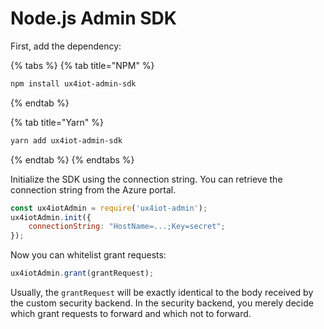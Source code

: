 # Node.js Admin SDK

First, add the dependency:

{% tabs %}
{% tab title="NPM" %}
```bash
npm install ux4iot-admin-sdk
```
{% endtab %}

{% tab title="Yarn" %}
```bash
yarn add ux4iot-admin-sdk
```
{% endtab %}
{% endtabs %}

Initialize the SDK using the connection string. You can retrieve the connection string from the Azure portal.

```javascript
const ux4iotAdmin = require('ux4iot-admin');
ux4iotAdmin.init({
    connectionString: "HostName=...;Key=secret";
});
```

Now you can whitelist grant requests:

```javascript
ux4iotAdmin.grant(grantRequest);
```

Usually, the `grantRequest` will be exactly identical to the body received by the custom security backend. In the security backend, you merely decide which grant requests to forward and which not to forward.

